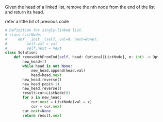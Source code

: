 Given the head of a linked list, remove the nth node from the end of the list and return its head.

refer a little bit of previous code

```python
# Definition for singly-linked list.
# class ListNode:
#     def __init__(self, val=0, next=None):
#         self.val = val
#         self.next = next
class Solution:
    def removeNthFromEnd(self, head: Optional[ListNode], n: int) -> Optional[ListNode]:
        new_head=[]
        while head is not None:
            new_head.append(head.val)
            head=head.next
        new_head.reverse()
        new_head.pop(n-1)
        new_head.reverse()
        result=cur=ListNode(0)
        for x in new_head:
            cur.next = ListNode(val = x)
            cur = cur.next
        cur.next=None
        return result.next
```
